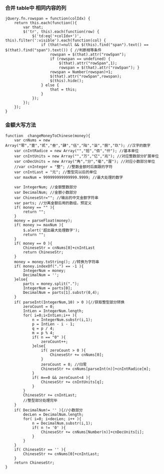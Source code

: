 ### 合并 table中 相同内容的列
    jQuery.fn.rowspan = function(colIdx) {
        return this.each(function(){
            var that;
            $('tr', this).each(function(row) {
                $('td:eq('+colIdx+')', this).filter(':visible').each(function(col) {
                    if (that!=null && $(this).find("span").text() == $(that).find("span").text()) { //判断相等条件
                        rowspan = $(that).attr("rowSpan");
                        if (rowspan == undefined) {
                            $(that).attr("rowSpan",1);
                            rowspan = $(that).attr("rowSpan"); }
                        rowspan = Number(rowspan)+1;
                        $(that).attr("rowSpan",rowspan);
                        $(this).hide();
                    } else {
                        that = this;
                    }
                });
            });
        });
    }
### 金额大写方法
    function  changeMoneyToChinese(money){
        var cnNums = new Array("零","壹","贰","叁","肆","伍","陆","柒","捌","玖"); //汉字的数字
        var cnIntRadice = new Array("","拾","佰","仟"); //基本单位
        var cnIntUnits = new Array("","万","亿","兆"); //对应整数部分扩展单位
        var cnDecUnits = new Array("角","分","毫","厘"); //对应小数部分单位
        //var cnInteger = "整"; //整数金额时后面跟的字符
        var cnIntLast = "元"; //整型完以后的单位
        var maxNum = 999999999999999.9999; //最大处理的数字

        var IntegerNum; //金额整数部分
        var DecimalNum; //金额小数部分
        var ChineseStr=""; //输出的中文金额字符串
        var parts; //分离金额后用的数组，预定义
        if( money == "" ){
            return "";
        }
        money = parseFloat(money);
        if( money >= maxNum ){
            $.alert('超出最大处理数字');
            return "";
        }
        if( money == 0 ){
            ChineseStr = cnNums[0]+cnIntLast
            return ChineseStr;
        }
        money = money.toString(); //转换为字符串
        if( money.indexOf(".") == -1 ){
            IntegerNum = money;
            DecimalNum = '';
        }else{
            parts = money.split(".");
            IntegerNum = parts[0];
            DecimalNum = parts[1].substr(0,4);
        }
        if( parseInt(IntegerNum,10) > 0 ){//获取整型部分转换
            zeroCount = 0;
            IntLen = IntegerNum.length;
            for( i=0;i<IntLen;i++ ){
                n = IntegerNum.substr(i,1);
                p = IntLen - i - 1;
                q = p / 4;
                m = p % 4;
                if( n == "0" ){
                    zeroCount++;
                }else{
                    if( zeroCount > 0 ){
                        ChineseStr += cnNums[0];
                    }
                    zeroCount = 0; //归零
                    ChineseStr += cnNums[parseInt(n)]+cnIntRadice[m];
                }
                if( m==0 && zeroCount<4 ){
                    ChineseStr += cnIntUnits[q];
                }
            }
            ChineseStr += cnIntLast;
            //整型部分处理完毕
        }
        if( DecimalNum!= '' ){//小数部分
            decLen = DecimalNum.length;
            for( i=0; i<decLen; i++ ){
                n = DecimalNum.substr(i,1);
                if( n != '0' ){
                    ChineseStr += cnNums[Number(n)]+cnDecUnits[i];
                }
            }
        }
        if( ChineseStr == '' ){
            ChineseStr += cnNums[0]+cnIntLast;
        }
        return ChineseStr;
    }